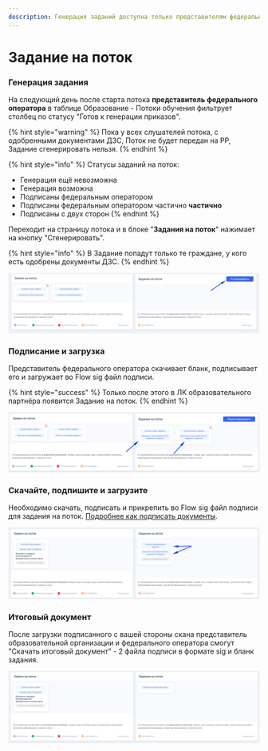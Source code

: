```yaml
---
description: Генерация заданий доступна только представителям федерального оператора
---
```


# Задание на поток

### Генерация задания

На следующий день после старта потока **представитель федерального оператора**  в таблице Образование - Потоки обучения фильтрует столбец по статусу "Готов к генерации приказов".

{% hint style="warning" %}
Пока у всех слушателей потока, с одобренными документами ДЗС, Поток не будет передан на РР, Задание сгенерировать нельзя.
{% endhint %}

{% hint style="info" %}
Статусы заданий на поток:

* Генерация ещё невозможна
* Генерация возможна
* Подписаны федеральным оператором
* Подписаны федеральным оператором частично **частично**
* Подписаны с двух сторон
{% endhint %}

Переходит на страницу потока и в блоке "**Задания на поток**" нажимает на кнопку "Сгенерировать".

{% hint style="info" %}
В Задание попадут только те граждане, у кого есть одобрены документы ДЗС.
{% endhint %}

![](<../.gitbook/assets/image (32).png>)

### Подписание и загрузка &#x20;

Представитель федерального оператора скачивает бланк, подписывает его и загружает во Flow sig файл подписи.&#x20;

{% hint style="success" %}
Только после этого в ЛК образовательного партнёра появится Задание на поток.
{% endhint %}

![](<../.gitbook/assets/image (48).png>)

### Скачайте, подпишите и загрузите&#x20;

Необходимо скачать, подписать и прикрепить во Flow sig файл подписи для задания на поток.  [Подробнее как подписать документы](../otvechaem-na-chasto-zadavaemye-voprosy/ispolzovanie-elektronnoi-podpisi.md).

![](<../.gitbook/assets/image (72).png>)

### Итоговый документ

После загрузки подписанного с вашей стороны скана представитель образовательной организации и федерального оператора смогут "Скачать итоговый документ" - 2 файла подписи в формате sig и бланк задания.

![](<../.gitbook/assets/image (98).png>)
